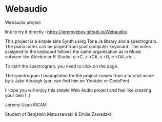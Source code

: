 # Webaudio
Webaudio project


link to try it directly : 
https://jeremybboy.github.io/Webaudio/



This project is a simple sine Synth using Tone Js library and a spectrogram. The piano notes can be played from yout computer keyboard. The notes assigned to the keyboard follows the same organization as in Music sofware like Ableton or Fl Studio: q->C, z->C#, s->D, e->D#, etc...


To start the spectrogram, you need to click on the page. 

The spectrogram I readaptated for the project comes from a tutorial made by a Jake Albaugh (you can find him on Youtube or CodePen).


I Hope you will enjoy this simple Web Audio project and feel like creating your own ! :) 


Jeremy Uzan 
IRCAM 

Student of Benjamin Matuszewski & Emilie Zawadzki
